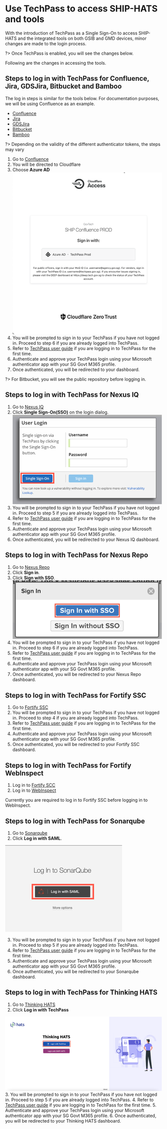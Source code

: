 # Use TechPass to access SHIP-HATS and tools 

With the introduction of TechPass as a Single Sign-On to access SHIP-HATS and the integrated tools on both GSIB and GMD devices, minor changes are made to the login process. 

?> Once TechPass is enabled, you will see the changes below.  

Following are the changes in accessing the tools. 

## Steps to log in with TechPass for Confluence, Jira, GDSJira, Bitbucket and Bamboo

The log in steps is similar for the tools below. For documentation purposes, we will be using Confluence as an example. 

* [Confluence](http://confluence.ship.gov.sg)
* [Jira](http://jira.ship.gov.sg)
* [GDSJira](http://gdsjira.ship.gov.sg)
* [Bitbucket](http://bitbucket.ship.gov.sg)
* [Bamboo](http://bamboo.ship.gov.sg)

?> Depending on the validity of the different authenticator tokens, the steps may vary 

1. Go to [Confluence](http://confluence.ship.gov.sg)
2. You will be directed to Cloudflare
3. Choose **Azure AD**
![cloudflare](cloudflare.png)
4. You will be prompted to sign in to your TechPass if you have not logged in. Proceed to step 6 if you are already logged into TechPass. 
5. Refer to [TechPass user guide](https://docs.developer.tech.gov.sg/docs/techpass-user-guide/#/) if you are logging in to TechPass for the first time.
6. Authenticate and approve your TechPass login using your Microsoft authenticator app with your SG Govt M365 profile. 
7. Once authenticated, you will be redirected to your dashboard. 

?> For Bitbucket, you will see the public repository before logging in.
 
## Steps to log in with TechPass for Nexus IQ
 
1. Go to [Nexus IQ](https://nexus-iq.ship.gov.sg/)
2. Click **Single Sign-On(SSO)** on the login dialog.
![nexus iq](nexus-iq-tp.png)
3. You will be prompted to sign in to your TechPass if you have not logged in. Proceed to step 5 if you are already logged into TechPass. 
4. Refer to [TechPass user guide](https://docs.developer.tech.gov.sg/docs/techpass-user-guide/#/) if you are logging in to TechPass for the first time.
5. Authenticate and approve your TechPass login using your Microsoft authenticator app with your SG Govt M365 profile. 
6. Once authenticated, you will be redirected to your Nexus IQ dashboard.

## Steps to log in with TechPass for Nexus Repo

1. Go to [Nexus Repo](https://nexus.ship.gov.sg/)
2. Click **Sign in**.
3. Click **Sign with SSO**.
![nexus repo](nexus-repo-tp.png)
4. You will be prompted to sign in to your TechPass if you have not logged in. Proceed to step 6 if you are already logged into TechPass. 
5. Refer to [TechPass user guide](https://docs.developer.tech.gov.sg/docs/techpass-user-guide/#/) if you are logging in to TechPass for the first time.
6. Authenticate and approve your TechPass login using your Microsoft authenticator app with your SG Govt M365 profile. 
7. Once authenticated, you will be redirected to your Nexus Repo dashboard.

## Steps to log in with TechPass for Fortify SSC
1. Go to [Fortify SSC](https://ssc.hats.stack.gov.sg/)
2. You will be prompted to sign in to your TechPass if you have not logged in. Proceed to step 4 if you are already logged into TechPass. 
3. Refer to [TechPass user guide](https://docs.developer.tech.gov.sg/docs/techpass-user-guide/#/) if you are logging in to TechPass for the first time.
4. Authenticate and approve your TechPass login using your Microsoft authenticator app with your SG Govt M365 profile. 
5. Once authenticated, you will be redirected to your Fortify SSC dashboard.

## Steps to log in with TechPass for Fortify WebInspect
1. Log in to [Fortify SCC](https://ssc.hats.stack.gov.sg/)
2. Log in to [WebInspect](https://wie.hats.stack.gov.sg)

Currently you are required to log in to Fortify SSC before logging in to WebInspect.

## Steps to log in with TechPass for Sonarqube
1. Go to [Sonarqube](https://sonar.hats.stack.gov.sg/sonar)
2. Click **Log in with SAML**.

![sonarqube](sonarqube-tp.png)

3. You will be prompted to sign in to your TechPass if you have not logged in. Proceed to step 5 if you are already logged into TechPass. 
4. Refer to [TechPass user guide](https://docs.developer.tech.gov.sg/docs/techpass-user-guide/#/) if you are logging in to TechPass for the first time.
5. Authenticate and approve your TechPass login using your Microsoft authenticator app with your SG Govt M365 profile. 
6. Once authenticated, you will be redirected to your Sonarqube dashboard.

## Steps to log in with TechPass for Thinking HATS
1. Go to [Thinking HATS](https://thinking.hats.stack.gov.sg/)
2. Click **Log in with TechPass**

![thinking-hats](thinking-hats-tp.png)
3. You will be prompted to sign in to your TechPass if you have not logged in. Proceed to step 5 if you are already logged into TechPass. 
4. Refer to [TechPass user guide](https://docs.developer.tech.gov.sg/docs/techpass-user-guide/#/) if you are logging in to TechPass for the first time.
5. Authenticate and approve your TechPass login using your Microsoft authenticator app with your SG Govt M365 profile. 
6. Once authenticated, you will be redirected to your Thinking HATS dashboard.

